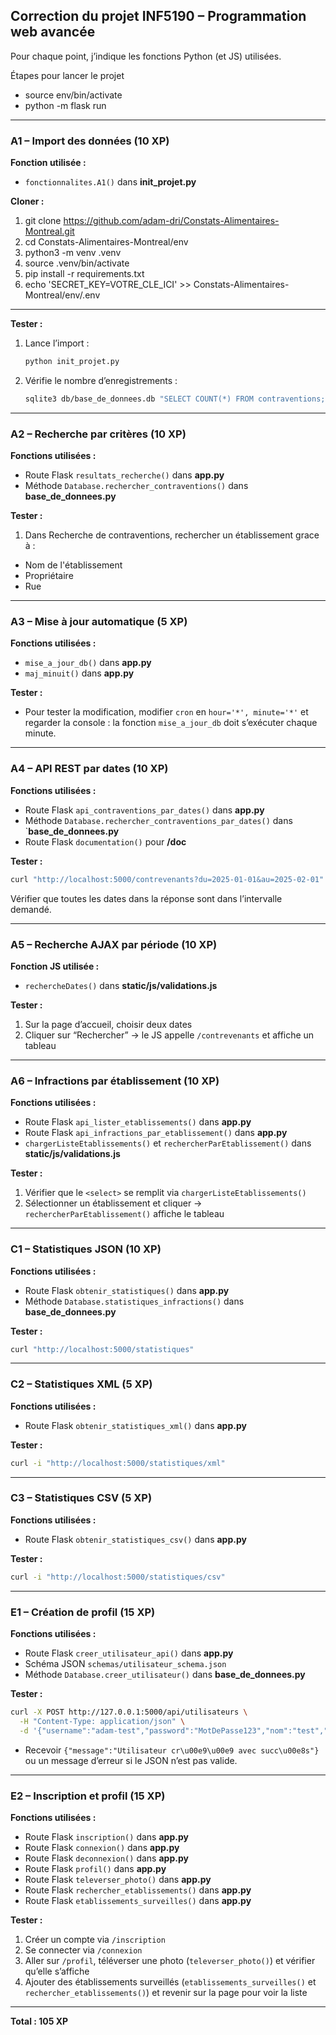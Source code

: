 ## Correction du projet INF5190 – Programmation web avancée

Pour chaque point, j’indique les fonctions Python (et JS) utilisées.

Étapes pour lancer le projet
- source env/bin/activate
- python -m flask run

---

### A1 – Import des données (10 XP)

**Fonction utilisée :**  
- `fonctionnalites.A1()` dans **init_projet.py**

**Cloner :**
1. git clone https://github.com/adam-dri/Constats-Alimentaires-Montreal.git
2. cd Constats-Alimentaires-Montreal/env
3. python3 -m venv .venv
4. source .venv/bin/activate
5. pip install -r requirements.txt
6. echo 'SECRET_KEY=VOTRE_CLE_ICI' >> Constats-Alimentaires-Montreal/env/.env

---

**Tester :**
1. Lance l’import :
   ```bash
   python init_projet.py
   ```
2. Vérifie le nombre d’enregistrements :  
   ```bash
   sqlite3 db/base_de_donnees.db "SELECT COUNT(*) FROM contraventions;"
   ```

---

### A2 – Recherche par critères (10 XP)

**Fonctions utilisées :**  
- Route Flask `resultats_recherche()` dans **app.py**  
- Méthode `Database.rechercher_contraventions()` dans **base_de_donnees.py**

**Tester :**
1. Dans Recherche de contraventions, rechercher un établissement grace à :
- Nom de l'établissement
- Propriétaire
- Rue

---

### A3 – Mise à jour automatique (5 XP)

**Fonctions utilisées :**  
- `mise_a_jour_db()` dans **app.py** 
- `maj_minuit()` dans **app.py**

**Tester :**
- Pour tester la modification, modifier `cron` en `hour='*', minute='*'` et regarder la console : la fonction `mise_a_jour_db` doit s’exécuter chaque minute.

---

### A4 – API REST par dates (10 XP)

**Fonctions utilisées :**  
- Route Flask `api_contraventions_par_dates()` dans **app.py** 
- Méthode `Database.rechercher_contraventions_par_dates()` dans `**base_de_donnees.py**
- Route Flask `documentation()` pour **/doc**

**Tester :**
```bash
curl "http://localhost:5000/contrevenants?du=2025-01-01&au=2025-02-01"
```
Vérifier que toutes les dates dans la réponse sont dans l’intervalle demandé.

---

### A5 – Recherche AJAX par période (10 XP)

**Fonction JS utilisée :**  
- `rechercheDates()` dans **static/js/validations.js**

**Tester :**
1. Sur la page d’accueil, choisir deux dates  
2. Cliquer sur “Rechercher” → le JS appelle `/contrevenants` et affiche un tableau

---

### A6 – Infractions par établissement (10 XP)

**Fonctions utilisées :**  
- Route Flask `api_lister_etablissements()` dans **app.py**
- Route Flask `api_infractions_par_etablissement()` dans **app.py**
- `chargerListeEtablissements()` et `rechercherParEtablissement()` dans **static/js/validations.js**

**Tester :**
1. Vérifier que le `<select>` se remplit via `chargerListeEtablissements()`  
2. Sélectionner un établissement et cliquer → `rechercherParEtablissement()` affiche le tableau

---

### C1 – Statistiques JSON (10 XP)

**Fonctions utilisées :**  
- Route Flask `obtenir_statistiques()` dans **app.py**
- Méthode `Database.statistiques_infractions()` dans **base_de_donnees.py**

**Tester :**
```bash
curl "http://localhost:5000/statistiques"
```

---

### C2 – Statistiques XML (5 XP)

**Fonctions utilisées :**  
- Route Flask `obtenir_statistiques_xml()` dans **app.py**

**Tester :**
```bash
curl -i "http://localhost:5000/statistiques/xml"
```

---

### C3 – Statistiques CSV (5 XP)

**Fonctions utilisées :**  
- Route Flask `obtenir_statistiques_csv()` dans **app.py**

**Tester :**
```bash
curl -i "http://localhost:5000/statistiques/csv"
```

---

### E1 – Création de profil (15 XP)

**Fonctions utilisées :**  
- Route Flask `creer_utilisateur_api()` dans **app.py**
- Schéma JSON `schemas/utilisateur_schema.json`  
- Méthode `Database.creer_utilisateur()` dans **base_de_donnees.py**

**Tester :**
```bash
curl -X POST http://127.0.0.1:5000/api/utilisateurs \
  -H "Content-Type: application/json" \
  -d '{"username":"adam-test","password":"MotDePasse123","nom":"test","prenom":"adam"}'

```
- Recevoir `{"message":"Utilisateur cr\u00e9\u00e9 avec succ\u00e8s"}` ou un message d’erreur si le JSON n’est pas valide.

---

### E2 – Inscription et profil (15 XP)

**Fonctions utilisées :**  
- Route Flask `inscription()` dans **app.py**  
- Route Flask `connexion()` dans **app.py**
- Route Flask `deconnexion()` dans **app.py**
- Route Flask `profil()` dans **app.py**
- Route Flask `televerser_photo()` dans **app.py**
- Route Flask `rechercher_etablissements()` dans **app.py**
- Route Flask `etablissements_surveilles()` dans **app.py**

**Tester :**
1. Créer un compte via `/inscription`  
2. Se connecter via `/connexion`  
3. Aller sur `/profil`, téléverser une photo (`televerser_photo()`) et vérifier qu’elle s’affiche  
4. Ajouter des établissements surveillés (`etablissements_surveilles()` et `rechercher_etablissements()`) et revenir sur la page pour voir la liste

---
**Total : 105 XP**
